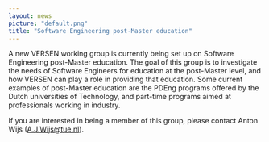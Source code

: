 ```yaml
---
layout: news
picture: "default.png"
title: "Software Engineering post-Master education"
---
```


A new VERSEN working group is currently being set up on Software Engineering post-Master education. The goal of this group is to investigate the needs of Software Engineers for education at the post-Master level, and how VERSEN can play a role in providing that education. Some current examples of post-Master education are the PDEng programs offered by the Dutch universities of Technology, and part-time programs aimed at professionals working in industry.

If you are interested in being a member of this group, please contact Anton Wijs (A.J.Wijs@tue.nl).
